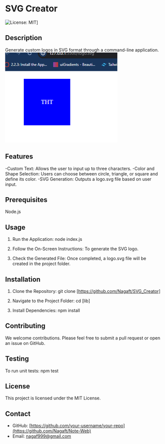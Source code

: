 # SVG Creator
![License: MIT](https://img.shields.io/badge/License-MIT-yellow.svg)]

## Description

Generate custom logos in SVG format through a command-line application.
![run](/assets/ss.png)


## Features

-Custom Text: Allows the user to input up to three characters.
-Color and Shape Selection: Users can choose between circle, triangle, or square and define its color.
-SVG Generation: Outputs a logo.svg file based on user input.

## Prerequisites
Node.js

## Usage

1. Run the Application:
   node index.js

2. Follow the On-Screen Instructions: To generate the SVG logo.

3. Check the Generated File: Once completed, a logo.svg file will be created in the project folder.

## Installation

1. Clone the Repository:
   git clone [https://github.com/Nagaft/SVG_Creator]

2. Navigate to the Project Folder:
   cd [lib]

3. Install Dependencies:
npm install

## Contributing

We welcome contributions. Please feel free to submit a pull request or open an issue on GitHub.

## Testing

To run unit tests:
  npm test

## License

This project is licensed under the MIT License.

## Contact

- GitHub: [https://github.com/your-username/your-repo](https://github.com/Nagaft/Note-Web)
- Email: nagaf999@gmail.com


